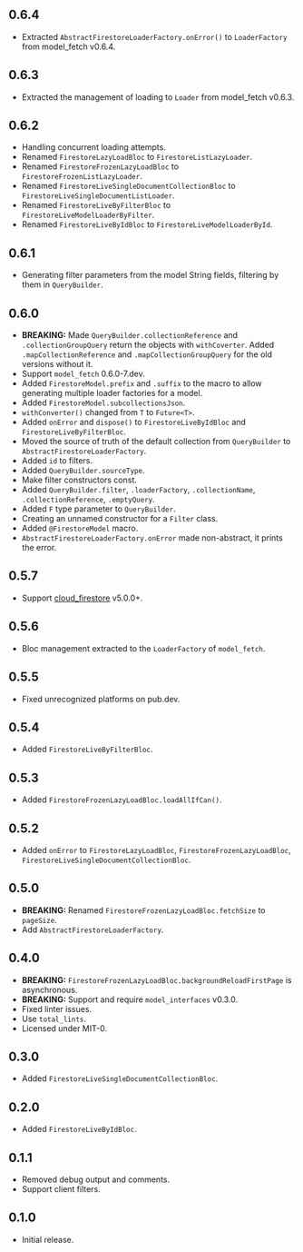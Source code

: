 ## 0.6.4

* Extracted `AbstractFirestoreLoaderFactory.onError()` to `LoaderFactory` from model_fetch v0.6.4.

## 0.6.3

* Extracted the management of loading to `Loader` from model_fetch v0.6.3.

## 0.6.2

* Handling concurrent loading attempts.
* Renamed `FirestoreLazyLoadBloc` to `FirestoreListLazyLoader`.
* Renamed `FirestoreFrozenLazyLoadBloc` to `FirestoreFrozenListLazyLoader`.
* Renamed `FirestoreLiveSingleDocumentCollectionBloc` to `FirestoreLiveSingleDocumentListLoader`.
* Renamed `FirestoreLiveByFilterBloc` to `FirestoreLiveModelLoaderByFilter`.
* Renamed `FirestoreLiveByIdBloc` to `FirestoreLiveModelLoaderById`.

## 0.6.1

* Generating filter parameters from the model String fields, filtering by them in `QueryBuilder`.

## 0.6.0

* **BREAKING:** Made `QueryBuilder.collectionReference` and `.collectionGroupQuery` return the objects with `withCoverter`.
  Added `.mapCollectionReference` and `.mapCollectionGroupQuery` for the old versions without it.
* Support `model_fetch` 0.6.0-7.dev.
* Added `FirestoreModel.prefix` and `.suffix` to the macro to allow generating multiple loader factories for a model.
* Added `FirestoreModel.subcollectionsJson`.
* `withConverter()` changed from `T` to `Future<T>`.
* Added `onError` and `dispose()` to `FirestoreLiveByIdBloc` and `FirestoreLiveByFilterBloc`.
* Moved the source of truth of the default collection from `QueryBuilder` to `AbstractFirestoreLoaderFactory`.
* Added `id` to filters.
* Added `QueryBuilder.sourceType`.
* Make filter constructors const.
* Added `QueryBuilder.filter`, `.loaderFactory`, `.collectionName`, `.collectionReference`, `.emptyQuery`.
* Added `F` type parameter to `QueryBuilder`.
* Creating an unnamed constructor for a `Filter` class.
* Added `@FirestoreModel` macro.
* `AbstractFirestoreLoaderFactory.onError` made non-abstract, it prints the error.

## 0.5.7

* Support [cloud_firestore](https://pub.dev/packages/cloud_firestore) v5.0.0+.

## 0.5.6

* Bloc management extracted to the `LoaderFactory` of `model_fetch`.

## 0.5.5

* Fixed unrecognized platforms on pub.dev.

## 0.5.4

* Added `FirestoreLiveByFilterBloc`.

## 0.5.3

* Added `FirestoreFrozenLazyLoadBloc.loadAllIfCan()`.

## 0.5.2

* Added `onError` to `FirestoreLazyLoadBloc`, `FirestoreFrozenLazyLoadBloc`, `FirestoreLiveSingleDocumentCollectionBloc`.

## 0.5.0

* **BREAKING:** Renamed `FirestoreFrozenLazyLoadBloc.fetchSize` to `pageSize`.
* Add `AbstractFirestoreLoaderFactory`.

## 0.4.0

* **BREAKING:** `FirestoreFrozenLazyLoadBloc.backgroundReloadFirstPage` is asynchronous.
* **BREAKING:** Support and require `model_interfaces` v0.3.0.
* Fixed linter issues.
* Use `total_lints`.
* Licensed under MIT-0.

## 0.3.0

* Added `FirestoreLiveSingleDocumentCollectionBloc`.

## 0.2.0

* Added `FirestoreLiveByIdBloc`.

## 0.1.1

* Removed debug output and comments.
* Support client filters.

## 0.1.0

* Initial release.
